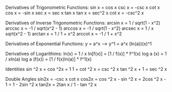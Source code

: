 Derivatives of Trigonometric Functions:
sin x = cos x                 csc x = -csc x cot x
cos x = -sin x                sec x = sec x tan x
tan x = sec^2 x               cot x = -csc^2 x

Derivatives of Inverse Trigonometric Functions:
arcsin x = 1 / sqrt(1 - x^2)      arccsc x = -1 / sqrt(x^2 - 1)
arccos x = -1 / sqrt(1 - x^2)     arcsec x = 1 / x sqrt(x^2 - 1)
arctan x = 1 / 1 + x^2            arccot x = -1 / 1 + x^2

Derivatives of Exponential Functions:
y = a^x --> y^1 = a^x (ln(a))(x)^1

Derivatives of Logarithims:
ln(x) = 1 / x
ln[f(x)] = [1 / f(x)] * f^1(x)
log a (x) = 1 / xln(a)
log a (f(x)) = [1 / f(x)ln(a)] * f^1(x)

Identities
sin ^2 x + cos ^2x = 1
1 + cot ^2 x = csc ^2 x
tan ^2 x + 1 = sec ^2 x

Double Angles
sin2x = -csc x cot x
cos2x = cos ^2 x - sin ^2 x
      = 2cos ^2 x - 1
      = 1 - 2sin ^2 x
tan2x = 2tan x / 1 - tan ^2 x

